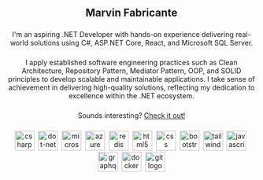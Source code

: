 <!--
**marbs605/marbs605** is a ✨ _special_ ✨ repository because its `README.md` (this file) appears on your GitHub profile.

Here are some ideas to get you started:

- 🔭 I’m currently working on ...
- 🌱 I’m currently learning ...
- 👯 I’m looking to collaborate on ...
- 🤔 I’m looking for help with ...
- 💬 Ask me about ...
- 📫 How to reach me: ...
- 😄 Pronouns: ...
- ⚡ Fun fact: ...
-->
<h2 align="center">Marvin Fabricante</h2>

###

<p align="center">I'm an aspiring .NET Developer with hands-on experience delivering real-world solutions using C#, ASP.NET Core, React, and Microsoft SQL Server.</p>

###

<p align="center">I apply established software engineering practices such as Clean Architecture, Repository Pattern, Mediator Pattern, OOP, and SOLID principles to develop scalable and maintainable applications. I take sense of achievement in delivering high-quality solutions, reflecting my dedication to excellence within the .NET ecosystem.</p>

###

<p align="center">Sounds interesting? <a href="https://ph.linkedin.com/in/marvin-fabricante-2405b9370">Check it out!</a></p>

###

<div align="center">
  <img src="https://skillicons.dev/icons?i=cs" height="40" alt="csharp logo"  />
  <img width="0" />
  <img src="https://skillicons.dev/icons?i=dotnet" height="40" alt="dot-net logo"  />
  <img width="0" />
  <img src="https://cdn.jsdelivr.net/gh/devicons/devicon/icons/microsoftsqlserver/microsoftsqlserver-plain.svg" height="40" alt="microsoftsqlserver logo"  />
  <img width="0" />
  <img src="https://skillicons.dev/icons?i=azure" height="40" alt="azure logo"  />
  <img width="0" />
  <img src="https://skillicons.dev/icons?i=redis" height="40" alt="redis logo"  />
  <img width="0" />
  <img src="https://skillicons.dev/icons?i=html" height="40" alt="html5 logo"  />
  <img width="0" />
  <img src="https://skillicons.dev/icons?i=css" height="40" alt="css logo"  />
  <img width="0" />
  <img src="https://skillicons.dev/icons?i=bootstrap" height="40" alt="bootstrap logo"  />
  <img width="0" />
  <img src="https://skillicons.dev/icons?i=tailwind" height="40" alt="tailwindcss logo"  />
  <img width="0" />
  <img src="https://skillicons.dev/icons?i=js" height="40" alt="javascript logo"  />
  <img width="0" />
  <img src="https://skillicons.dev/icons?i=graphql" height="40" alt="graphql logo"  />
  <img width="0" />
  <img src="https://skillicons.dev/icons?i=docker" height="40" alt="docker logo"  />
  <img width="0" />
  <img src="https://skillicons.dev/icons?i=git" height="40" alt="git logo"  />
</div>
